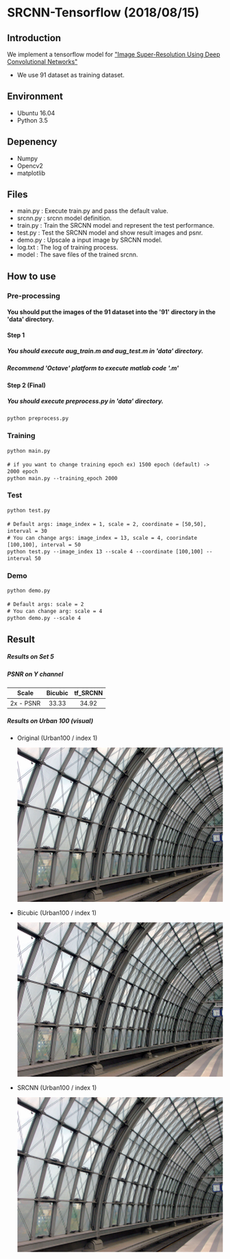 # SRCNN-Tensorflow (2018/08/15)

## Introduction
We implement a tensorflow model for ["Image Super-Resolution Using Deep Convolutional Networks"](https://arxiv.org/pdf/1501.00092.pdf)
 - We use 91 dataset as training dataset.
 
## Environment
- Ubuntu 16.04
- Python 3.5

## Depenency
- Numpy
- Opencv2
- matplotlib

## Files
- main.py : Execute train.py and pass the default value.
- srcnn.py : srcnn model definition.
- train.py : Train the SRCNN model and represent the test performance.
- test.py : Test the SRCNN model and show result images and psnr.
- demo.py : Upscale a input image by SRCNN model.
- log.txt : The log of training process.
- model : The save files of the trained srcnn.

## How to use
### Pre-processing

#### You should put the images of the 91 dataset into the '91' directory in the 'data' directory.
#### Step 1
##### You should execute aug_train.m and aug_test.m in 'data' directory.
##### Recommend 'Octave' platform to execute matlab code '.m' 
#### Step 2 (Final)
##### You should execute preprocess.py in 'data' directory.
```shell
python preprocess.py
```
### Training
```shell
python main.py

# if you want to change training epoch ex) 1500 epoch (default) -> 2000 epoch
python main.py --training_epoch 2000
```

### Test
```shell
python test.py

# Default args: image_index = 1, scale = 2, coordinate = [50,50], interval = 30 
# You can change args: image_index = 13, scale = 4, coorindate [100,100], interval = 50
python test.py --image_index 13 --scale 4 --coordinate [100,100] --interval 50
```
### Demo
```shell
python demo.py

# Default args: scale = 2
# You can change arg: scale = 4
python demo.py --scale 4
```

## Result
##### Results on Set 5
##### PSNR on Y channel

|  Scale    | Bicubic | tf_SRCNN |
|:---------:|:-------:|:----:|
| 2x - PSNR|   33.33	|   34.92	|

##### Results on Urban 100 (visual)
- Original (Urban100 / index 1)

  ![Imgur](https://github.com/DevKiHyun/SRCNN-Tensorflow/blob/master/SRCNN/result/original.png)
 
 - Bicubic (Urban100 / index 1)

    ![Imgur](https://github.com/DevKiHyun/SRCNN-Tensorflow/blob/master/SRCNN/result/bicubic.png)
 
 - SRCNN (Urban100 / index 1)
 
    ![Imgur](https://github.com/DevKiHyun/SRCNN-Tensorflow/blob/master/SRCNN/result/SRCNN.png)

